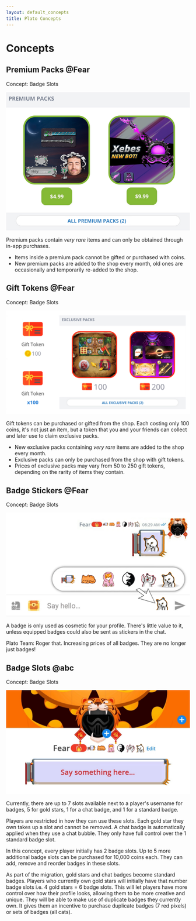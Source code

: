 ```yaml
---
layout: default_concepts
title: Plato Concepts
---
```

# Concepts

## Premium Packs @Fear

<p class="label">Concept: Badge Slots</p>

![premium packs](/docs/assets/images/concepts/premiumpacks.png)

Premium packs contain *very rare* items and can only be obtained through in-app purchases.

- Items inside a premium pack cannot be gifted or purchased with coins.
- New premium packs are added to the shop every month, old ones are occasionally and temporarily re-added to the shop.

## Gift Tokens @Fear

<p class="label">Concept: Badge Slots</p>

![gift tokens](/docs/assets/images/concepts/gifttokens.png)

Gift tokens can be purchased or gifted from the shop. Each costing only 100 coins, it's not just an item, but a token that you and your friends can collect and later use to claim exclusive packs.

- New exclusive packs containing *very rare* items are added to the shop every month.
- Exclusive packs can only be purchased from the shop with gift tokens.
- Prices of exclusive packs may vary from 50 to 250 gift tokens, depending on the rarity of items they contain.

## Badge Stickers @Fear

<p class="label">Concept: Badge Slots</p>

![badge stickers](/docs/assets/images/concepts/badgestickers.png)

A badge is only used as cosmetic for your profile. There's little value to it, unless equipped badges could also be sent as stickers in the chat.

Plato Team: Roger that. Increasing prices of all badges. They are no longer just badges!

## Badge Slots @abc

<p class="label">Concept: Badge Slots</p>

![badge slots](/docs/assets/images/concepts/badgeslots.png)

Currently, there are up to 7 slots available next to a player's username for badges, 5 for gold stars, 1 for a chat badge, and 1 for a standard badge.

Players are restricted in how they can use these slots. Each gold star they own takes up a slot and cannot be removed. A chat badge is automatically applied when they use a chat bubble. They only have full control over the 1 standard badge slot.

In this concept, every player initially has 2 badge slots. Up to 5 more additional badge slots can be purchased for 10,000 coins each. They can add, remove and reorder badges in these slots.

As part of the migration, gold stars and chat badges become standard badges. Players who currently own gold stars will initially have that number badge slots i.e. 4 gold stars = 6 badge slots.
This will let players have more control over how their profile looks, allowing them to be more creative and unique. They will be able to make use of duplicate badges they currently own. It gives them an incentive to purchase duplicate badges (7 red pixels) or sets of badges (all cats).


